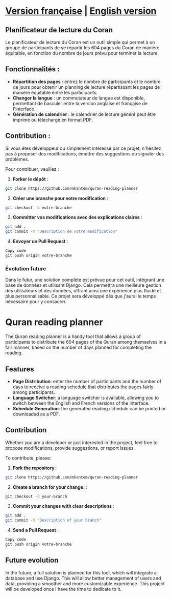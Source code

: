 # [Version française](#planificateur-de-lecture-du-coran) | [English version](#quran-reading-planner)

## Planificateur de lecture du Coran

Le planificateur de lecture du Coran est un outil simple qui permet à un groupe de participants de se répartir les 604 pages du Coran de manière équitable, en fonction du nombre de jours prévu pour terminer la lecture.

## Fonctionnalités :

- **Répartition des pages** : entrez le nombre de participants et le nombre de jours pour obtenir un planning de lecture répartissant les pages de manière équitable entre les participants.
- **Changer la langue** : un commutateur de langue est disponible, permettant de basculer entre la version anglaise et française de l'interface.
- **Génération de calendrier** : le calendrier de lecture généré peut être imprimé ou téléchargé en format PDF.

## Contribution :

Si vous êtes développeur ou simplement intéressé par ce projet, n'hésitez pas à proposer des modifications, émettre des suggestions ou signaler des problèmes.

Pour contribuer, veuillez :

1. **Forker le dépôt** : 
```bash
git clone https://github.com/mkantem/quran-reading-planner
```
2. **Créer une branche pour votre modification** :
```bash
git checkout -b votre-branche
```
3. **Committer vos modifications avec des explications claires** :
```bash
git add .
git commit -m "Description de votre modification"
```
4. **Envoyer un Pull Request** :
```bash
Copy code
git push origin votre-branche
```

### Évolution future 
Dans le futur, une solution complète est prévue pour cet outil, intégrant une base de données et utilisant Django. Cela permettra une meilleure gestion des utilisateurs et des données, offrant ainsi une expérience plus fluide et plus personnalisable. Ce projet sera développé dès que j'aurai le temps nécessaire pour y consacrer.

# Quran reading planner

The Quran reading planner is a handy tool that allows a group of participants to distribute the 604 pages of the Quran among themselves in a fair manner, based on the number of days planned for completing the reading.

## Features

- **Page Distribution**: enter the number of participants and the number of days to receive a reading schedule that distributes the pages fairly among participants.
- **Language Switcher**: a language switcher is available, allowing you to switch between the English and French versions of the interface.
- **Schedule Generation**: the generated reading schedule can be printed or downloaded as a PDF.

## Contribution

Whether you are a developer or just interested in the project, feel free to propose modifications, provide suggestions, or report issues.

To contribute, please:

1. **Fork the repository**:
```bash
git clone https://github.com/mkantem/quran-reading-planner
```
2. **Create a branch for your change:** :
```bash
git checkout -b your-branch
```
3. **Commit your changes with clear descriptions** :
```bash
git add .
git commit -m "Description of your branch"
```
4. **Send a Pull Request** :
```bash
Copy code
git push origin votre-branche
```
## Future evolution

In the future, a full solution is planned for this tool, which will integrate a database and use Django. This will allow better management of users and data, providing a smoother and more customizable experience. This project will be developed once I have the time to dedicate to it.
